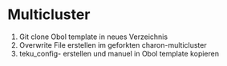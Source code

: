 # Multicluster

1. Git clone Obol template in neues Verzeichnis
2. Overwrite File erstellen im geforkten charon-multicluster
3. teku_config-<network> erstellen und manuel in Obol template kopieren